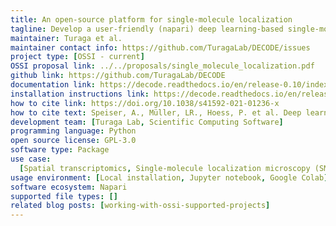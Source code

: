 ```yaml
---
title: An open-source platform for single-molecule localization
tagline: Develop a user-friendly (napari) deep learning-based single-molecule detection software.
maintainer: Turaga et al.
maintainer contact info: https://github.com/TuragaLab/DECODE/issues
project type: [OSSI - current]
OSSI proposal link: ../../proposals/single_molecule_localization.pdf
github link: https://github.com/TuragaLab/DECODE
documentation link: https://decode.readthedocs.io/en/release-0.10/index.html
installation instructions link: https://decode.readthedocs.io/en/release-0.10/installation.html
how to cite link: https://doi.org/10.1038/s41592-021-01236-x
how to cite text: Speiser, A., Müller, LR., Hoess, P. et al. Deep learning enables fast and dense single-molecule localization with high accuracy. Nature Methods 18, 1082–1090 (2021). https://doi.org/10.1038/s41592-021-01236-x
development team: [Turaga Lab, Scientific Computing Software]
programming language: Python
open source license: GPL-3.0
software type: Package
use case:
  [Spatial transcriptomics, Single-molecule localization microscopy (SMLM)]
usage environment: [Local installation, Jupyter notebook, Google Colab]
software ecosystem: Napari
supported file types: []
related blog posts: [working-with-ossi-supported-projects]
---
```

